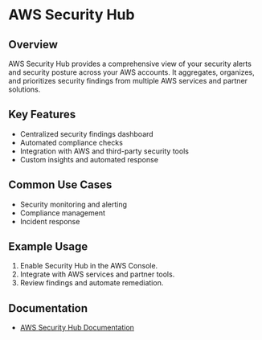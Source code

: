 # AWS Security Hub

## Overview
AWS Security Hub provides a comprehensive view of your security alerts and security posture across your AWS accounts. It aggregates, organizes, and prioritizes security findings from multiple AWS services and partner solutions.

## Key Features
- Centralized security findings dashboard
- Automated compliance checks
- Integration with AWS and third-party security tools
- Custom insights and automated response

## Common Use Cases
- Security monitoring and alerting
- Compliance management
- Incident response

## Example Usage
1. Enable Security Hub in the AWS Console.
2. Integrate with AWS services and partner tools.
3. Review findings and automate remediation.

## Documentation
- [AWS Security Hub Documentation](https://docs.aws.amazon.com/securityhub/)
